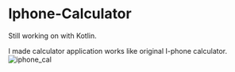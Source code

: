 # Iphone-Calculator
Still working on with Kotlin.

I made calculator application works like original I-phone calculator.
![iphone_cal](https://user-images.githubusercontent.com/70897603/134313605-e1b967a5-82b2-401b-bf72-05c36dc30b51.gif)
